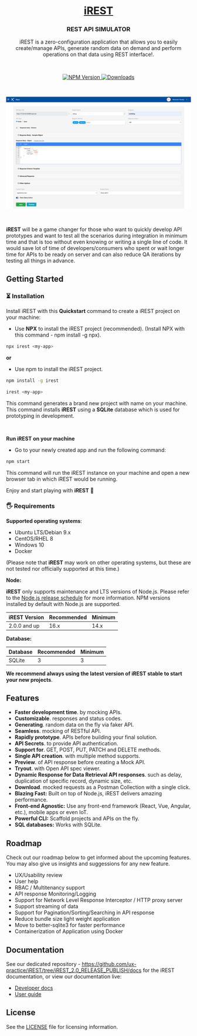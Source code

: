 <p align="center">
  <a href="https://github.com/ux-practice/iREST">
    <h1 align="center">iREST</h1>
  </a>
</p>

<h3 align="center">REST API SIMULATOR</h3>
<p align="center"> iREST is a zero-configuration application that allows you to easily create/manage APIs, generate random data on demand and perform operations on that data using REST interface!.</p>
<br />

<p align="center">
  <a href="https://www.npmjs.com/package/irest-app">
    <img src="https://img.shields.io/npm/v/irest-app/latest.svg" alt="NPM Version" />
  </a>
  <a href="https://www.npmjs.com/package/irest-app" rel="nofollow"><img src="https://img.shields.io/npm/dm/irest-app.svg" alt="Downloads" style="max-width: 100%;"></a>
</p>

<br>

<p align="center">
  <a href="https://strapi.io">
    <img src="https://github.com/ux-practice/iREST/blob/media/iRest-Rest-API-Simulator.png" alt="iREST - REST API SIMULATOR" />
  </a>
</p>

<br>

**iREST** will be a game changer for those who want to quickly develop API prototypes and want to test all the scenarios during integration in minimum time and that is too without even knowing or writing a single line of code. It would save lot of time of developers/consumers who spent or wait longer time for APIs to be ready on server and can also reduce QA iterations by testing all things in advance.  

## Getting Started

### ⏳ Installation

Install iREST with this **Quickstart** command to create a iREST project on your machine:

- Use **NPX** to install the iREST project (recommended). (Install NPX with this command - npm install -g npx).

```bash
npx irest <my-app>
```

**or**

- Use npm to install the iREST project.

```bash
npm install -g irest
```
```bash
irest <my-app>
```
This command generates a brand new project with <my-app> name on your machine. This command installs **iREST** using a **SQLite** database which is used for prototyping in development.

  <br>
  
**Run iREST on your machine**
  - Go to your newly created app and run the following command:

```bash
npm start
```  
This command will run the iREST instance on your machine and open a new browser tab in which iREST would be running.
  
  
Enjoy and start playing with **iREST** 🎉
<br>
### 🖐 Requirements

**Supported operating systems**:

- Ubuntu LTS/Debian 9.x
- CentOS/RHEL 8
- Windows 10
- Docker

(Please note that **iREST** may work on other operating systems, but these are not tested nor officially supported at this time.)

**Node:**

**iREST** only supports maintenance and LTS versions of Node.js. Please refer to the <a href="https://nodejs.org/en/about/releases/">Node.js release schedule</a> for more information. NPM versions installed by default with Node.js are supported.

| iREST Version  | Recommended | Minimum |
| -------------- | ----------- | ------- |
| 2.0.0 and up   | 16.x        | 14.x    |

**Database:**

| Database   | Recommended | Minimum |
| ---------- | ----------- | ------- |
| SQLite     | 3           | 3       |

**We recommend always using the latest version of **iREST** stable to start your new projects**.

## Features

- **Faster development time**. by mocking APIs.
- **Customizable**. responses and status codes.
- **Generating**. random data on the fly via faker API.
- **Seamless**. mocking of RESTful API.
- **Rapidly prototype**. APIs before building your final solution.
- **API Secrets**. to provide API authentication.
- **Support for**. GET, POST, PUT, PATCH and DELETE methods.
- **Single API creation**. with multiple method supports.
- **Preview**. of API response before creating a Mock API.
- **Tryout**. with Open API spec viewer.
- **Dynamic Response for Data Retrieval API responses**. such as delay, duplication of specific record, dynamic size, etc.
- **Download**. mocked requests as a Postman Collection with a single click.
- **Blazing Fast:** Built on top of Node.js, iREST delivers amazing performance.
- **Front-end Agnostic:** Use any front-end framework (React, Vue, Angular, etc.), mobile apps or even IoT.
- **Powerful CLI:** Scaffold projects and APIs on the fly.
- **SQL databases:** Works with SQLite.


## Roadmap

Check out our roadmap below to get informed about the upcoming features. You may also give us insights and suggessions for any new feature.

- UX/Usability review
- User help
- RBAC / Multitenancy support
- API response Monitoring/Logging
- Support for Network Level Response Interceptor / HTTP proxy server
- Support streaming of data
- Support for Pagination/Sorting/Searching in API response
- Reduce bundle size light weight application
- Move to better-sqlite3 for faster performance
- Containerization of Application using Docker

## Documentation

See our dedicated repository - https://github.com/ux-practice/iREST/tree/iREST_2.0_RELEASE_PUBLISH/docs for the iREST documentation, or view our documentation live:

- [Developer docs](https://github.com/ux-practice/iREST/blob/iREST_2.0_RELEASE_PUBLISH/docs/api.md)
- [User guide](https://github.com/ux-practice/iREST/blob/iREST_2.0_RELEASE_PUBLISH/docs/user-guide.md)

## License

See the [LICENSE](./LICENSE) file for licensing information.
